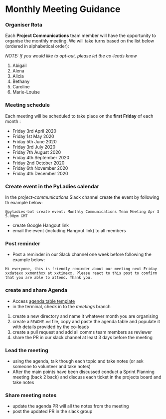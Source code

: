 # Monthly Meeting Guidance


### Organiser Rota

Each **Project Communications** team member will have the opportunity to organise the monthly meeting. We will take turns based on the list below (ordered in alphabetical order):

_NOTE: If you would like to opt-out, please let the co-leads know_

1. Abigail
1. Alena
1. Alicia
1. Bethany
1. Caroline
1. Marie-Louise

### Meeting schedule

Each meeting will be scheduled to take place on the **first Friday** of each month :

- Friday 3rd April 2020
- Friday 1st May 2020
- Friday 5th June 2020
- Friday 3rd July 2020
- Friday 7th August 2020
- Friday 4th September 2020
- Friday 2nd October 2020
- Friday 6th November 2020
- Friday 4th December 2020

### Create event in the PyLadies calendar

In the _project-communications_ Slack channel create the event by following th example below:

```
@pyladies-bot create event: Monthly Communications Team Meeting Apr 3 5.00pm GMT

```
- create Google Hangout link
- email the event (including Hangout link) to all members

### Post reminder 

- Post a reminder in our Slack channel one week before following the example below:

```
Hi everyone, this is friendly reminder about our meeting next Friday xxdatexx xxmonthxx at xxtimexx. Please react to this post to confirm that you are able to attend. Thank you.
```
### create and share Agenda

- Access [agenda table template](https://github.com/pyladies/project-communications/blob/master/monthly_meetings/agenda_table_template.md)
- in the terminal, check in to the _meetings_ branch
1. create a new directory and name it whatever month you are organising
1. create a `README.md` file, copy and paste the agenda table and populate it with details provided by the co-leads
1. create a pull request and add all comms team members as reviewer 
1. share the PR in our slack channel at least 3 days before the meeting

### Lead the meeting

- using the agenda, talk though each topic and take notes (or ask someone to volunteer and take notes)
- After the main points have been discussed conduct a Sprint Planning meeting (back 2 back) and discuss each ticket in the projects board and take notes


### Share meeting notes
- update the agenda PR will all the notes from the meeting
- post the updated PR in the slack group

